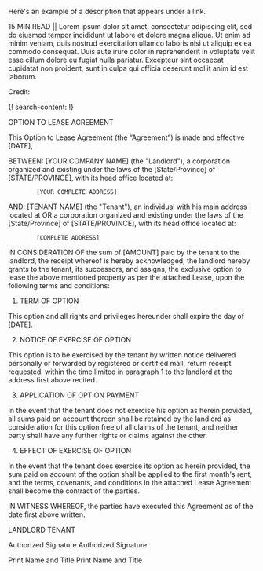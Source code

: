 Here's an example of a description that appears under a link.

15 MIN READ || Lorem ipsum dolor sit amet, consectetur adipiscing elit, sed do eiusmod tempor incididunt ut labore et dolore magna aliqua. Ut enim ad minim veniam, quis nostrud exercitation ullamco laboris nisi ut aliquip ex ea commodo consequat. Duis aute irure dolor in reprehenderit in voluptate velit esse cillum dolore eu fugiat nulla pariatur. Excepteur sint occaecat cupidatat non proident, sunt in culpa qui officia deserunt mollit anim id est laborum.

Credit: []()


{! search-content: !}

OPTION TO LEASE AGREEMENT



This Option to Lease Agreement (the “Agreement”) is made and effective [DATE],

BETWEEN:	[YOUR COMPANY NAME] (the "Landlord"), a corporation organized and existing under the laws of the [State/Province] of [STATE/PROVINCE], with its head office located at:

			[YOUR COMPLETE ADDRESS]


AND:	[TENANT NAME] (the "Tenant"), an individual with his main address located at OR a corporation organized and existing under the laws of the [State/Province] of [STATE/PROVINCE], with its head office located at:

			[COMPLETE ADDRESS] 


IN CONSIDERATION OF the sum of [AMOUNT] paid by the tenant to the landlord, the receipt whereof is hereby acknowledged, the landlord hereby grants to the tenant, its successors, and assigns, the exclusive option to lease the above mentioned property as per the attached Lease, upon the following terms and conditions:
 

1.	TERM OF OPTION

This option and all rights and privileges hereunder shall expire the day of [DATE]. 


2.	NOTICE OF EXERCISE OF OPTION

This option is to be exercised by the tenant by written notice delivered personally or forwarded by registered or certified mail, return receipt requested, within the time limited in paragraph 1 to the landlord at the address first above recited.

 
3.	APPLICATION OF OPTION PAYMENT 

In the event that the tenant does not exercise his option as herein provided, all sums paid on account thereon shall be retained by the landlord as consideration for this option free of all claims of the tenant, and neither party shall have any further rights or claims against the other.

 
4.	EFFECT OF EXERCISE OF OPTION 

In the event that the tenant does exercise its option as herein provided, the sum paid on account of the option shall be applied to the first month's rent, and the terms, covenants, and conditions in the attached Lease Agreement shall become the contract of the parties. 

 
IN WITNESS WHEREOF, the parties have executed this Agreement as of the date first above written.

LANDLORD						TENANT



													
Authorized Signature					Authorized Signature


													
Print Name and Title					Print Name and Title




